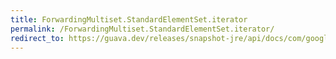```yaml
---
title: ForwardingMultiset.StandardElementSet.iterator
permalink: /ForwardingMultiset.StandardElementSet.iterator/
redirect_to: https://guava.dev/releases/snapshot-jre/api/docs/com/google/common/collect/ForwardingMultiset.StandardElementSet.html#iterator--
---
```

